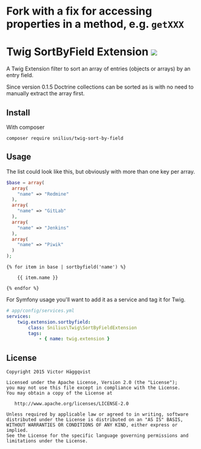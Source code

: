 # Fork with a fix for accessing properties in a method, e.g. `getXXX`

# Twig SortByField Extension [![](https://img.shields.io/travis/victorhaggqvist/Twig-sort-by-field.svg?style=flat)](https://travis-ci.org/victorhaggqvist/Twig-sort-by-field)
A Twig Extension filter to sort an array of entries (objects or arrays) by an entry field.

Since version 0.1.5 Doctrine collections can be sorted as is with no need to manually extract the array first.

## Install
With composer

    composer require snilius/twig-sort-by-field

## Usage
The list could look like this, but obviously with more than one key per array.

```php
$base = array(
  array(
    "name" => "Redmine"
  ),
  array(
    "name" => "GitLab"
  ),
  array(
    "name" => "Jenkins"
  ),
  array(
    "name" => "Piwik"
  )
);
```

```twig
{% for item in base | sortbyfield('name') %}

    {{ item.name }}

{% endfor %}
```

For Symfony usage you'll want to add it as a service and tag it for Twig.

```yml
# app/config/services.yml
services:
    twig.extension.sortbyfield:
        class: Snilius\Twig\SortByFieldExtension
        tags:
            - { name: twig.extension }
```

## License

    Copyright 2015 Victor Häggqvist

    Licensed under the Apache License, Version 2.0 (the "License");
    you may not use this file except in compliance with the License.
    You may obtain a copy of the License at

       http://www.apache.org/licenses/LICENSE-2.0

    Unless required by applicable law or agreed to in writing, software
    distributed under the License is distributed on an "AS IS" BASIS,
    WITHOUT WARRANTIES OR CONDITIONS OF ANY KIND, either express or implied.
    See the License for the specific language governing permissions and
    limitations under the License.
